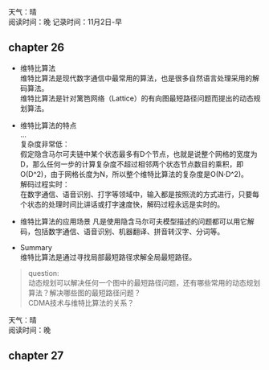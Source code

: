 天气：晴  
阅读时间：晚
记录时间：11月2日-早


## chapter 26
+ 维特比算法  
维特比算法是现代数字通信中最常用的算法，也是很多自然语言处理采用的解码算法。  
维特比算法是针对篱笆网络（Lattice）的有向图最短路径问题而提出的动态规划算法。

+ 维特比算法的特点  
...  
复杂度非常低：  
假定隐含马尔可夫链中某个状态最多有D个节点，也就是说整个网格的宽度为D，那么任何一步的计算复杂度不超过相邻两个状态节点数目的乘积，即O(D^2)，由于网格长度为N，所以整个维特比算法的复杂度是O(N·D^2)。  
解码过程实时：  
在数字通信、语音识别、打字等领域中，输入都是按照流的方式进行，只要每个状态的处理时间比讲话或打字速度快，解码过程永远是实时的。  

+ 维特比算法的应用场景
凡是使用隐含马尔可夫模型描述的问题都可以用它解码，包括数字通信、语音识别、机器翻译、拼音转汉字、分词等。  

+ Summary  
维特比算法是通过寻找局部最短路径求解全局最短路径。  

> question:  
> 动态规划可以解决任何一个图中的最短路径问题，还有哪些常用的动态规划算法？解决哪些图的最短路径问题？  
> CDMA技术与维特比算法的关系？




天气：晴  
阅读时间：晚


## chapter 27


